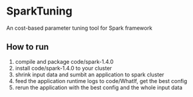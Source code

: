 # SparkTuning
An cost-based parameter tuning tool for Spark framework
## How to run
1. compile and package code/spark-1.4.0
2. install code/spark-1.4.0 to your cluster 
3. shrink input data and sumbit an application to spark cluster
4. feed the application runtime logs to code/WhatIf, get the best config
5. rerun the application with the best config and the whole input data
